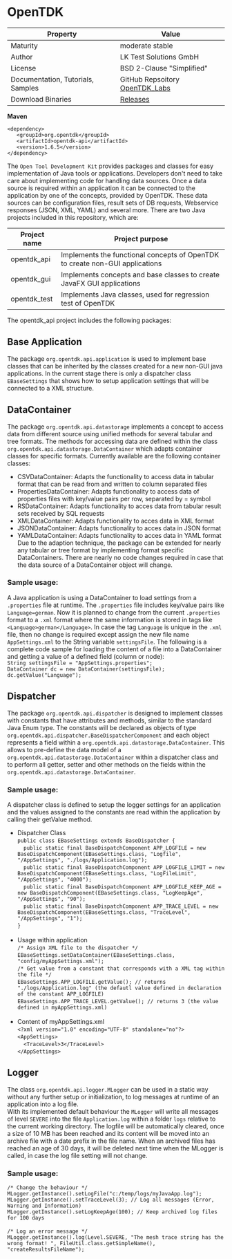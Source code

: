 # OpenTDK

| Property | Value |
|----------|-----------------|
| Maturity | moderate stable |
| Author | LK Test Solutions GmbH |
| License |	BSD 2-Clause "Simplified" |
| Documentation, Tutorials, Samples | GitHub Repsoitory [OpenTDK_Labs](https://github.com/LK-Test-Solutions/OpenTDK_Labs) |
| Download Binaries	| [Releases](https://github.com/LK-Test-Solutions/OpenTDK/releases) |

<b>Maven</b> 
```
<dependency>
   <groupId>org.opentdk</groupId>
   <artifactId>opentdk-api</artifactId>
   <version>1.6.5</version>
</dependency> 
```


The `Open Tool Development Kit` provides packages and classes for easy implementation of Java tools or applications. Developers don't need to take care about implementing code for handling data sources. Once a data source is required within an application it can be connected to the application by one of the concepts, provided by OpenTDK. These data sources can be configuration files, result sets of DB requests, Webservice responses (JSON, XML, YAML) and several more.
There are two Java projects included in this repository, which are:

| Project name | Project purpose |
|--------------|-----------------|
| opentdk_api | Implements the functional concepts of OpenTDK to create non-GUI applications |
| opentdk_gui | Implements concepts and base classes to create JavaFX GUI applications |
| opentdk_test | Implements Java classes, used for regression test of OpenTDK |

The opentdk_api project includes the following packages:

## Base Application
The package `org.opentdk.api.application` is used to implement base classes that can be inherited by the classes created for a new non-GUI java applications. In the current stage there is only a dispatcher class `EBaseSettings` that shows how to setup application settings that will be connected to a XML structure.

## DataContainer
The package `org.opentdk.api.datastorage` implements a concept to access data from different source using unified methods for several tabular and tree formats. The methods for accessing data are defined within the class `org.opentdk.api.datastorage.DataContainer` which adapts container classes for specific formats. Currently available are the following container classes:<br>
* CSVDataContainer: Adapts the functionality to access data in tabular format that can be read from and written to column separated files
* PropertiesDataContainer: Adapts functionality to access data of properties files with key/value pairs per row, separated by = symbol
* RSDataContainer: Adapts functionality to acces data from tabular result sets received by SQL requests
* XMLDataContainer: Adapts functionality to acces data in XML format<br>
* JSONDataContainer: Adapts functionality to acces data in JSON format<br>
* YAMLDataContainer: Adapts functionality to acces data in YAML format<br>
Due to the adaption technique, the package can be extended for nearly any tabular or tree format by implementing format specific DataContainers. There are nearly no code changes required in case that the data source of a DataContainer object will change.<br> 

### Sample usage:
A Java application is using a DataContainer to load settings from a `.properties` file at runtime. The `.properties` file includes key/value pairs like `Language=german`. Now it is planned to change from the current `.properties` format to a `.xml` format where the same information is stored in tags like `<Language>german</Language>`. In case the tag `Language` is unique in the `.xml` file, then no change is required except assign the new file name `AppSettings.xml` to the String variable `settingsFile`. The following is a complete code sample for loading the content of a file into a DataContainer and getting a value of a defined field (column or node):<br>
`String settingsFile = "AppSettings.properties";`<br>
`DataContainer dc = new DataContainer(settingsFile);`<br>
`dc.getValue("Language");`<br>

## Dispatcher
The package `org.opentdk.api.dispatcher` is designed to implement classes with constants that have attributes and methods, similar to the standard Java Enum type. The constants will be declared as objects of type `org.opentdk.api.dispatcher.BaseDispatcherComponent` and each object represents a field within a `org.opentdk.api.datastorage.DataContainer`. This allows to pre-define the data model of a `org.opentdk.api.datastorage.DataContainer` within a dispatcher class and to perform all getter, setter and other methods on the fields within the `org.opentdk.api.datastorage.DataContainer`.<br>
### Sample usage:
A dispatcher class is defined to setup the logger settings for an application and the values assigned to the constants are read within the application by calling their getValue method. <br>
- Dispatcher Class<br>
`public class EBaseSettings extends BaseDispatcher {`<br>
&emsp;`public static final BaseDispatchComponent APP_LOGFILE = new BaseDispatchComponent(EBaseSettings.class, "Logfile", "/AppSettings", "./logs/Application.log");`<br>
&emsp;`public static final BaseDispatchComponent APP_LOGFILE_LIMIT = new BaseDispatchComponent(EBaseSettings.class, "LogFileLimit", "/AppSettings", "4000");`<br>
&emsp;`public static final BaseDispatchComponent APP_LOGFILE_KEEP_AGE = new BaseDispatchComponent(EBaseSettings.class, "LogKeepAge", "/AppSettings", "90");`<br>
&emsp;`public static final BaseDispatchComponent APP_TRACE_LEVEL = new BaseDispatchComponent(EBaseSettings.class, "TraceLevel", "/AppSettings", "1");`<br>
`}`<br><br>
- Usage within application<br>
`/* Assign XML file to the dispatcher */`<br>
`EBaseSettings.setDataContainer(EBaseSettings.class, "config/myAppSettings.xml");`<br>
`/* Get value from a constant that corresponds with a XML tag within the file */`<br>
`EBaseSettings.APP_LOGFILE.getValue(); // returns "./logs/Application.log" (the defautl value defined in declaration of the constant APP_LOGFILE)`<br>
`EBaseSettings.APP_TRACE_LEVEL.getValue(); // returns 3 (the value defined in myAppSettings.xml)`<br><br>
- Content of myAppSettings.xml<br>
`<?xml version="1.0" encoding="UTF-8" standalone="no"?>`<br>
`<AppSettings>`<br>
&emsp;`<TraceLevel>3</TraceLevel>`<br>
`</AppSettings>`<br>

## Logger
The class `org.opentdk.api.logger.MLogger` can be used in a static way without any further setup or initialization, to log messages at runtime of an application into a log file. <br>
With its implemented default behaviour the `MLogger` will write all messages of level `SEVERE` into the file `Application.log` within a folder `logs` relative to the current working directory. The logfile will be automatically cleared, once a size of 10 MB has been reached and its content will be moved into an archive file with a date prefix in the file name. When an archived files has reached an age of 30 days, it will be deleted next time when the MLogger is called, in case the log file setting will not change.<br>
### Sample usage:
`/* Change the behaviour */`<br>
`MLogger.getInstance().setLogFile("c:/temp/logs/myJavaApp.log");`<br>
`MLogger.getInstance().setTraceLevel(3); // Log all messages (Error, Warning and Information)`<br>
`MLogger.getInstance().setLogKeepAge(100); // Keep archived log files for 100 days`<br><br>
`/* Log an error message */`<br>
`MLogger.getInstance().log(Level.SEVERE, "The mesh trace string has the wrong format! ", FileUtil.class.getSimpleName(), "createResultsFileName");`<br><br>
